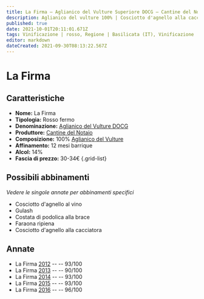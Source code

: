 ```yaml
---
title: La Firma – Aglianico del Vulture Superiore DOCG – Cantine del Notaio – Basilicata (IT) – 30-34€ – 3★-5★
description: Aglianico del vulture 100% | Cosciotto d'agnello alla cacciatora/al vino – Gulash – Costata alla brace – Faraona ripiena
published: true
date: 2021-10-01T20:11:01.671Z
tags: Vinificazione | rosso, Regione | Basilicata (IT), Vinificazione | varietale, Vinificazione | fermo, Vitigni | Aglianico del Vulture, Valutazioni | 5 stelle, Prezzi | 30-34€, Alimento | agnello, Aromatizzazione | al vino, Alimento-dettagli | cosciotto, Aromatizzazione | alla cacciatora, Alimento | Gulash, Costata alla brace, Faraona ripiena
editor: markdown
dateCreated: 2021-09-30T08:13:22.567Z
---
```


# La Firma

## Caratteristiche
- **Nome:** La Firma
- **Tipologia:** Rosso fermo 
- **Denominazione:** [Aglianico del Vulture DOCG](/denominazioni/Italia/Basilicata/DOCG/Aglianico-del-Vulture-Superiore)
- **Produttore:** [Cantine del Notaio](/produttori/Italia/Basilicata/Cantine-del-Notaio) 
- **Composizione:** 100% [Aglianico del Vulture](/vitigni/Italia/bacca-nera/aglianico-del-vulture)
- **Affinamento:** 12 mesi barrique
- **Alcol:** 14%
- **Fascia di prezzo:** 30-34€
{.grid-list}


> 
## Possibili abbinamenti
*Vedere le singole annate per abbinamenti specifici*

- Cosciotto d'agnello al vino
- Gulash
- Costata di podolica alla brace
- Faraona ripiena
- Cosciotto d'agnello alla cacciatora

## Annate
- La Firma [2012](/vini/Italia/Basilicata/Cantine-del-Notaio/La-Firma/2012) -- <span class="star-5"></span> -- 93/100
- La Firma [2013](/vini/Italia/Basilicata/Cantine-del-Notaio/La-Firma/2013) -- <span class="star-4"></span> -- 90/100
- La Firma [2014](/vini/Italia/Basilicata/Cantine-del-Notaio/La-Firma/2014) -- <span class="star-5"></span> -- 93/100
- La Firma [2015](/vini/Italia/Basilicata/Cantine-del-Notaio/La-Firma/2015) -- <span class="star-5"></span> -- 93/100 
- La Firma [2016](/vini/Italia/Basilicata/Cantine-del-Notaio/La-Firma/2016) -- <span class="star-5"></span> -- 96/100 
